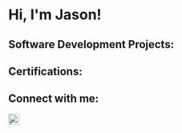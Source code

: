 <h1>Hi, I'm Jason! </h1>

<h2>Software Development Projects:</h2>

 
<h2>Certifications:</h2>







<h2>Connect with me:</h2>


[<img align="left" alt=" | LinkedIn" width="22px" src="https://cdn.jsdelivr.net/npm/simple-icons@v3/icons/linkedin.svg" />][linkedin]



[linkedin]: https://linkedin.com


